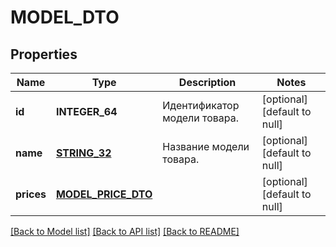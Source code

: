 # MODEL_DTO

## Properties
Name | Type | Description | Notes
------------ | ------------- | ------------- | -------------
**id** | **INTEGER_64** | Идентификатор модели товара. | [optional] [default to null]
**name** | [**STRING_32**](STRING_32.md) | Название модели товара. | [optional] [default to null]
**prices** | [**MODEL_PRICE_DTO**](ModelPriceDTO.md) |  | [optional] [default to null]

[[Back to Model list]](../README.md#documentation-for-models) [[Back to API list]](../README.md#documentation-for-api-endpoints) [[Back to README]](../README.md)


